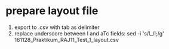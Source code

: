 # prepare layout file

1. export to .csv with tab as delimiter
2. replace underscore between I and aTc fields:
sed -i 's/I_/I;/g' 161128_Praktikum_RAJ11_Test_1_layout.csv
